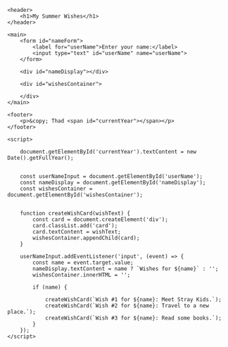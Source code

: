 <!DOCTYPE html>
<html lang="en">
<head>
    <meta charset="UTF-8">
    <meta name="viewport" content="width=device-width, initial-scale=1.0">
    <title>Things I Wish I Did This Summer</title>
</head>
<body>

    <header>
        <h1>My Summer Wishes</h1>
    </header>

    <main>
        <form id="nameForm">
            <label for="userName">Enter your name:</label>
            <input type="text" id="userName" name="userName">
        </form>

        <div id="nameDisplay"></div>

        <div id="wishesContainer">
       
        </div>
    </main>

    <footer>
        <p>&copy; Thad <span id="currentYear"></span></p>
    </footer>

    <script>
       
        document.getElementById('currentYear').textContent = new Date().getFullYear();


        const userNameInput = document.getElementById('userName');
        const nameDisplay = document.getElementById('nameDisplay');
        const wishesContainer = document.getElementById('wishesContainer');


        function createWishCard(wishText) {
            const card = document.createElement('div');
            card.classList.add('card');
            card.textContent = wishText;
            wishesContainer.appendChild(card);
        }

        userNameInput.addEventListener('input', (event) => {
            const name = event.target.value;
            nameDisplay.textContent = name ? `Wishes for ${name}` : '';
            wishesContainer.innerHTML = ''; 

            if (name) {

                createWishCard(`Wish #1 for ${name}: Meet Stray Kids.`);
                createWishCard(`Wish #2 for ${name}: Travel to a new place.`);
                createWishCard(`Wish #3 for ${name}: Read some books.`);
            }
        });
    </script>
</body>
</html>